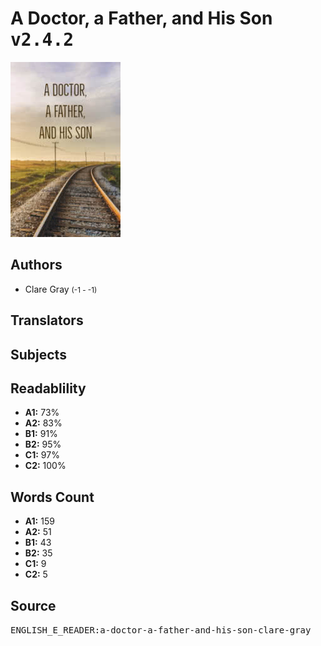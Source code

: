 # A Doctor, a Father, and His Son <kbd>v2.4.2</kbd>

![](./cover.medium.jpg "")

## Authors


 - Clare Gray <small>(-1 - -1)</small>

## Translators



## Subjects



## Readablility


 - **A1:** 73%
 - **A2:** 83%
 - **B1:** 91%
 - **B2:** 95%
 - **C1:** 97%
 - **C2:** 100%

## Words Count


 - **A1:** 159
 - **A2:** 51
 - **B1:** 43
 - **B2:** 35
 - **C1:** 9
 - **C2:** 5

## Source


<kbd>ENGLISH_E_READER:a-doctor-a-father-and-his-son-clare-gray</kbd>
